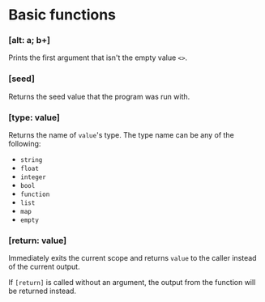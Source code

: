 # Basic functions

### [alt: a; b+]

Prints the first argument that isn't the empty value `<>`.

### [seed]

Returns the seed value that the program was run with.

### [type: value]

Returns the name of `value`'s type. The type name can be any of the following:

* `string`
* `float`
* `integer`
* `bool`
* `function`
* `list`
* `map`
* `empty`

### [return: value]

Immediately exits the current scope and returns `value` to the caller instead of the current output.

If `[return]` is called without an argument, the output from the function will be returned instead.
